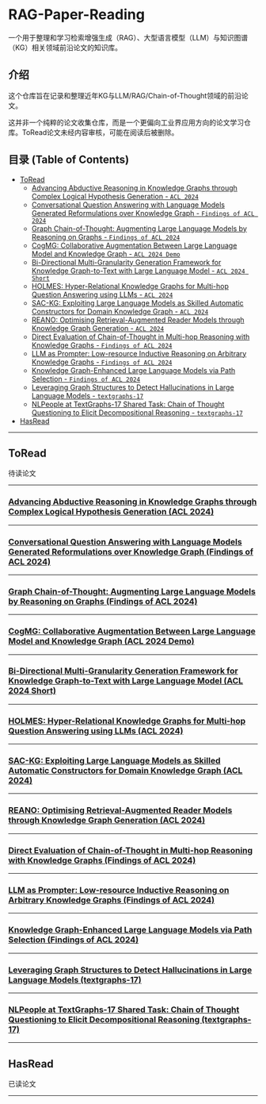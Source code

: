 # RAG-Paper-Reading

一个用于整理和学习检索增强生成（RAG）、大型语言模型（LLM）与知识图谱（KG）相关领域前沿论文的知识库。

## 介绍

这个仓库旨在记录和整理近年KG与LLM/RAG/Chain-of-Thought领域的前沿论文。

这并非一个纯粹的论文收集仓库，而是一个更偏向工业界应用方向的论文学习仓库。ToRead论文未经内容审核，可能在阅读后被删除。

## 目录 (Table of Contents)

* [ToRead](#toread)
    * [Advancing Abductive Reasoning in Knowledge Graphs through Complex Logical Hypothesis Generation - `ACL 2024`](#advancing-abductive-reasoning-in-knowledge-graphs-through-complex-logical-hypothesis-generation-acl-2024)
    * [Conversational Question Answering with Language Models Generated Reformulations over Knowledge Graph - `Findings of ACL 2024`](#conversational-question-answering-with-language-models-generated-reformulations-over-knowledge-graph-findings-of-acl-2024)
    * [Graph Chain-of-Thought: Augmenting Large Language Models by Reasoning on Graphs - `Findings of ACL 2024`](#graph-chain-of-thought-augmenting-large-language-models-by-reasoning-on-graphs-findings-of-acl-2024)
    * [CogMG: Collaborative Augmentation Between Large Language Model and Knowledge Graph - `ACL 2024 Demo`](#cogmg-collaborative-augmentation-between-large-language-model-and-knowledge-graph-acl-2024-demo)
    * [Bi-Directional Multi-Granularity Generation Framework for Knowledge Graph-to-Text with Large Language Model - `ACL 2024 Short`](#bi-directional-multi-granularity-generation-framework-for-knowledge-graph-to-text-with-large-language-model-acl-2024-short)
    * [HOLMES: Hyper-Relational Knowledge Graphs for Multi-hop Question Answering using LLMs - `ACL 2024`](#holmes-hyper-relational-knowledge-graphs-for-multi-hop-question-answering-using-llms-acl-2024)
    * [SAC-KG: Exploiting Large Language Models as Skilled Automatic Constructors for Domain Knowledge Graph - `ACL 2024`](#sac-kg-exploiting-large-language-models-as-skilled-automatic-constructors-for-domain-knowledge-graph-acl-2024)
    * [REANO: Optimising Retrieval-Augmented Reader Models through Knowledge Graph Generation - `ACL 2024`](#reano-optimising-retrieval-augmented-reader-models-through-knowledge-graph-generation-acl-2024)
    * [Direct Evaluation of Chain-of-Thought in Multi-hop Reasoning with Knowledge Graphs - `Findings of ACL 2024`](#direct-evaluation-of-chain-of-thought-in-multi-hop-reasoning-with-knowledge-graphs-findings-of-acl-2024)
    * [LLM as Prompter: Low-resource Inductive Reasoning on Arbitrary Knowledge Graphs - `Findings of ACL 2024`](#llm-as-prompter-low-resource-inductive-reasoning-on-arbitrary-knowledge-graphs-findings-of-acl-2024)
    * [Knowledge Graph-Enhanced Large Language Models via Path Selection - `Findings of ACL 2024`](#knowledge-graph-enhanced-large-language-models-via-path-selection-findings-of-acl-2024)
    * [Leveraging Graph Structures to Detect Hallucinations in Large Language Models - `textgraphs-17`](#leveraging-graph-structures-to-detect-hallucinations-in-large-language-models-textgraphs-17)
    * [NLPeople at TextGraphs-17 Shared Task: Chain of Thought Questioning to Elicit Decompositional Reasoning - `textgraphs-17`](#nlpeople-at-textgraphs-17-shared-task-chain-of-thought-questioning-to-elicit-decompositional-reasoning-textgraphs-17)
* [HasRead](#hasread)

---

## ToRead

待读论文

---

### [Advancing Abductive Reasoning in Knowledge Graphs through Complex Logical Hypothesis Generation (ACL 2024)](https://aclanthology.org/2024.acl-long.72.pdf)

---

### [Conversational Question Answering with Language Models Generated Reformulations over Knowledge Graph (Findings of ACL 2024)](https://aclanthology.org/2024.findings-acl.48/)

---

### [Graph Chain-of-Thought: Augmenting Large Language Models by Reasoning on Graphs (Findings of ACL 2024)](https://aclanthology.org/2024.findings-acl.11/)

---

### [CogMG: Collaborative Augmentation Between Large Language Model and Knowledge Graph (ACL 2024 Demo)](https://aclanthology.org/2024.acl-demos.35/)

---

### [Bi-Directional Multi-Granularity Generation Framework for Knowledge Graph-to-Text with Large Language Model (ACL 2024 Short)](https://aclanthology.org/2024.acl-short.14/)

---

### [HOLMES: Hyper-Relational Knowledge Graphs for Multi-hop Question Answering using LLMs (ACL 2024)](https://aclanthology.org/2024.acl-long.717/)

---

### [SAC-KG: Exploiting Large Language Models as Skilled Automatic Constructors for Domain Knowledge Graph (ACL 2024)](https://aclanthology.org/2024.acl-long.238/)

---

### [REANO: Optimising Retrieval-Augmented Reader Models through Knowledge Graph Generation (ACL 2024)](https://aclanthology.org/2024.acl-long.115/)

---

### [Direct Evaluation of Chain-of-Thought in Multi-hop Reasoning with Knowledge Graphs (Findings of ACL 2024)](https://aclanthology.org/2024.findings-acl.168/)

---

### [LLM as Prompter: Low-resource Inductive Reasoning on Arbitrary Knowledge Graphs (Findings of ACL 2024)](https://aclanthology.org/2024.findings-acl.224/)

---

### [Knowledge Graph-Enhanced Large Language Models via Path Selection (Findings of ACL 2024)](https://aclanthology.org/2024.findings-acl.376/)

---

### [Leveraging Graph Structures to Detect Hallucinations in Large Language Models (textgraphs-17)](https://aclanthology.org/2024.textgraphs-1.7/)

---

### [NLPeople at TextGraphs-17 Shared Task: Chain of Thought Questioning to Elicit Decompositional Reasoning (textgraphs-17)](https://aclanthology.org/2024.textgraphs-1.13/)

---

## HasRead

已读论文

---